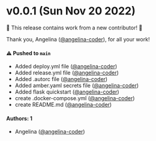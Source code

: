 # v0.0.1 (Sun Nov 20 2022)

:tada: This release contains work from a new contributor! :tada:

Thank you, Angelina ([@angelina-coder](https://github.com/angelina-coder)), for all your work!

#### ⚠️ Pushed to `main`

- Added deploy.yml file ([@angelina-coder](https://github.com/angelina-coder))
- Added release.yml file ([@angelina-coder](https://github.com/angelina-coder))
- Added .autorc file ([@angelina-coder](https://github.com/angelina-coder))
- Added amber.yaml secrets file ([@angelina-coder](https://github.com/angelina-coder))
- Added flask quickstart ([@angelina-coder](https://github.com/angelina-coder))
- create .docker-compose.yml ([@angelina-coder](https://github.com/angelina-coder))
- create README.md ([@angelina-coder](https://github.com/angelina-coder))

#### Authors: 1

- Angelina ([@angelina-coder](https://github.com/angelina-coder))
